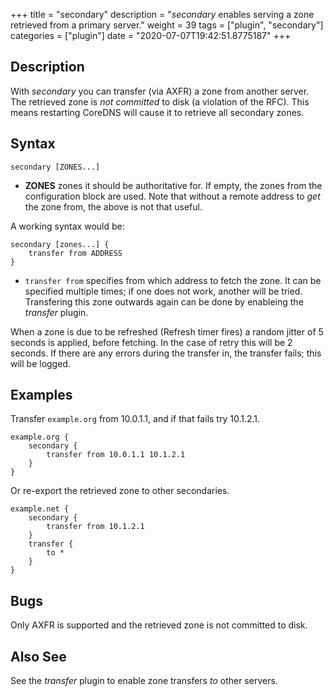 +++
title = "secondary"
description = "*secondary* enables serving a zone retrieved from a primary server."
weight = 39
tags = ["plugin", "secondary"]
categories = ["plugin"]
date = "2020-07-07T19:42:51.8775187"
+++

## Description

With *secondary* you can transfer (via AXFR) a zone from another server. The retrieved zone is
*not committed* to disk (a violation of the RFC). This means restarting CoreDNS will cause it to
retrieve all secondary zones.

## Syntax

~~~
secondary [ZONES...]
~~~

* **ZONES** zones it should be authoritative for. If empty, the zones from the configuration block
    are used. Note that without a remote address to *get* the zone from, the above is not that useful.

A working syntax would be:

~~~
secondary [zones...] {
    transfer from ADDRESS
}
~~~

* `transfer from` specifies from which address to fetch the zone. It can be specified multiple times;
    if one does not work, another will be tried. Transfering this zone outwards again can be done by
    enableing the *transfer* plugin.

When a zone is due to be refreshed (Refresh timer fires) a random jitter of 5 seconds is
applied, before fetching. In the case of retry this will be 2 seconds. If there are any errors
during the transfer in, the transfer fails; this will be logged.

## Examples

Transfer `example.org` from 10.0.1.1, and if that fails try 10.1.2.1.

~~~ corefile
example.org {
    secondary {
        transfer from 10.0.1.1 10.1.2.1
    }
}
~~~

Or re-export the retrieved zone to other secondaries.

~~~ corefile
example.net {
    secondary {
        transfer from 10.1.2.1
    }
    transfer {
        to *
    }
}
~~~

## Bugs

Only AXFR is supported and the retrieved zone is not committed to disk.

## Also See

See the *transfer* plugin to enable zone transfers _to_ other servers.
